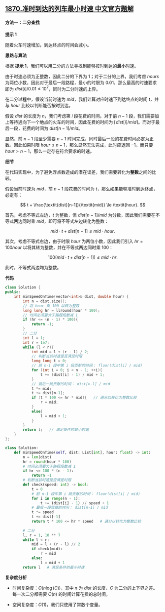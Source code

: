## [1870.准时到达的列车最小时速 中文官方题解](https://leetcode.cn/problems/minimum-speed-to-arrive-on-time/solutions/100000/zhun-shi-dao-da-de-lie-che-zui-xiao-shi-tl9df)

#### 方法一：二分查找

**提示 $1$**

随着火车时速增加，到达终点的时间会减小。

**思路与算法**

根据 **提示 $1$**，我们可以用二分的方法寻找到能够按时到达的**最小**时速。

由于时速必须为正整数，因此二分的下界为 $1$；对于二分的上界，我们考虑 $\textit{hours}$ 为两位小数，因此对于最后一段路程，最小的时限为 $0.01$，那么最高的时速要求即为 $\textit{dist}[i]/0.01 \le 10^7$，同时为二分时速的上界。

在二分过程中，假设当前时速为 $\textit{mid}$，我们计算对应时速下到达终点的时间 $t$，并与 $\textit{hour}$ 比较以判断能否按时到达。

假设 $\textit{dist}$ 的长度为 $n$，我们考虑第 $i$ 段花费的时间。对于前 $n - 1$ 段，我们需要加上等待通向下一个地点的火车的时间，因此花费的时间为 $\lceil \textit{dist}[i] / \textit{mid} \rceil$。而对于最后一段，花费的时间为 $\textit{dist}[n-1] / \textit{mid}$。

显然，前 $n - 1$ 段至少需要 $n - 1$ 时间完成，同时最后一段的花费时间必定为正数。因此如果时限 $\textit{hour} \le n - 1$，那么显然无法完成，此时应返回 $-1$。而只要 $\textit{hour} > n - 1$，那么一定存在符合要求的时速。

**细节**

在代码实现中，为了避免浮点数造成的潜在误差，我们需要转化为**整数**之间的比较。

假设当前时速为 $\textit{mid}$，前 $n - 1$ 段花费的时间为 $t$，那么如果能够准时到达终点，必定有：

$$
t + \frac{\textit{dist}[n-1]}{\textit{mid}} \le \textit{hour}.
$$

首先，考虑不等式左边，$t$ 为整数，但 $\textit{dist}[n-1]/\textit{mid}$ 为分数，因此我们需要在不等式两边同时乘 $\textit{mid}$，即可将不等式左边转化为整数：

$$
\textit{mid}\cdot t + \textit{dist}[n-1] \le \textit{mid}\cdot\textit{hour}.
$$

其次，考虑不等式右边，由于时限 $\textit{hour}$ 为两位小数，因此我们引入 $\textit{hr} = 100 \textit{hour}$ 以将其转为整数，并在不等式两边同时乘 $100$：

$$
100(\textit{mid}\cdot t + \textit{dist}[n-1]) \le \textit{mid}\cdot\textit{hr}.
$$

此时，不等式两边均为整数。

**代码**

```C++ [sol1-C++]
class Solution {
public:
    int minSpeedOnTime(vector<int>& dist, double hour) {
        int n = dist.size();
        // 将 hour 乘 100 以转为整数
        long long hr = llround(hour * 100);
        // 时间必须要大于路程段数减 1
        if (hr <= (n - 1) * 100){
            return -1;
        }
        // 二分
        int l = 1;
        int r = 1e7;
        while (l < r){
            int mid = l + (r - l) / 2;
            // 判断当前时速是否满足时限
            long long t = 0;
            // 前 n-1 段中第 i 段贡献的时间： floor(dist[i] / mid)
            for (int i = 0; i < n - 1; ++i){
                t += (dist[i] - 1) / mid + 1;
            }
            // 最后一段贡献的时间： dist[n-1] / mid
            t *= mid;
            t += dist[n-1];
            if (t * 100 <= hr * mid){   // 通分以转化为整数比较
                r = mid;
            }
            else{
                l = mid + 1;
            }
        }
        return l;   // 满足条件的最小时速
    }
};
```

```Python [sol1-Python3]
class Solution:
    def minSpeedOnTime(self, dist: List[int], hour: float) -> int:
        n = len(dist)
        hr = round(hour * 100)
        # 时间必须要大于路程段数减 1
        if hr <= 100 * (n - 1):
            return -1
        # 判断当前时速是否满足时限
        def check(speed: int) -> bool:
            t = 0
            # 前 n-1 段中第 i 段贡献的时间： floor(dist[i] / mid)
            for i in range(n - 1):
                t += (dist[i] - 1) // speed + 1
            # 最后一段贡献的时间： dist[n-1] / mid
            t *= speed
            t += dist[-1]
            return t * 100 <= hr * speed   # 通分以转化为整数比较
        
        # 二分
        l, r = 1, 10 ** 7
        while l < r:
            mid = l + (r - l) // 2
            if check(mid):
                r = mid
            else:
                l = mid + 1
        return l   # 满足条件的最小时速
```

**复杂度分析**

- 时间复杂度：$O(n\log(C))$，其中 $n$ 为 $\textit{dist}$ 的长度，$C$ 为二分的上下界之差。每一次二分都需要 $O(n)$ 的时间计算花费的总时间。

- 空间复杂度：$O(1)$，我们只使用了常数个变量。